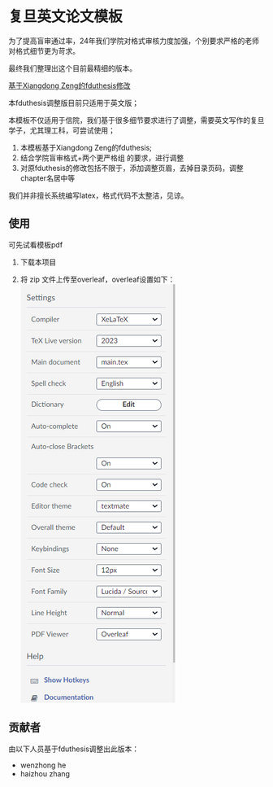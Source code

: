 # 复旦英文论文模板

为了提高盲审通过率，24年我们学院对格式审核力度加强，个别要求严格的老师 对格式细节更为苛求。

最终我们整理出这个目前最精细的版本。


[基于Xiangdong Zeng的fduthesis修改](https://github.com/stone-zeng/fduthesis)


本fduthesis调整版目前只适用于英文版；

本模板不仅适用于信院，我们基于很多细节要求进行了调整，需要英文写作的复旦学子，尤其理工科，可尝试使用；


1. 本模板基于Xiangdong Zeng的fduthesis;
2. 结合学院盲审格式+两个更严格组 的要求，进行调整
3. 对原fduthesis的修改包括不限于，添加调整页眉，去掉目录页码，调整chapter名居中等


我们并非擅长系统编写latex，格式代码不太整洁，见谅。


## 使用

可先试看模板pdf


1. 下载本项目

2. 将 zip 文件上传至overleaf，overleaf设置如下：
![overleaf-setup](overleaf-setup.png)

## 贡献者

由以下人员基于fduthesis调整出此版本：
   * wenzhong he
   * haizhou zhang
